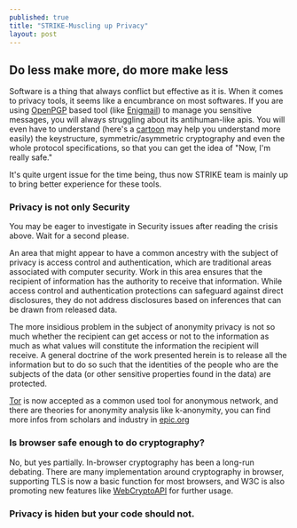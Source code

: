 ```yaml
---
published: true
title: "STRIKE-Muscling up Privacy"
layout: post
---
```




## Do less make more, do more make less

Software is a thing that always conflict but effective as it is. When it comes to privacy tools, it seems like a encumbrance on most softwares. If you are using [OpenPGP](http://www.openpgp.org/) based tool (like [Enigmail](https://www.enigmail.net)) to manage you sensitive messages, you will always struggling about its antihuman-like apis. You will even have to understand (here's a [cartoon](https://www.powtoon.com/show/gmd6oEQEY8q/pgp-basics/) may help you understand more easily) the keystructure, symmetric/asymmetric cryptography and even the whole protocol specifications, so that you can get the idea of "Now, I'm really safe."

It's quite urgent issue for the time being, thus now STRIKE team is mainly up to bring better experience for these tools.

### Privacy is not only Security

You may be eager to investigate in Security issues after reading the crisis above. Wait for a second please.

An area that might appear to have a common ancestry with the subject of privacy is access control and authentication, which are traditional areas associated
with computer security. Work in this area ensures that the recipient of information has the authority to receive that information. While access control
and authentication protections can safeguard against direct disclosures, they do
not address disclosures based on inferences that can be drawn from released data.

The more insidious problem in the subject of anonymity privacy is not so much whether the recipient can get access or not to the information as much as what values will constitute the information the recipient will receive. A general doctrine of the work presented herein is to release all the information but to do so such that the identities of the people who are the subjects of the data (or other sensitive properties found in the data) are protected.

[Tor](https://www.torproject.org/) is now accepted as a common used tool for anonymous network, and there are theories for anonymity analysis like k-anonymity, you can find more infos from scholars and industry in [epic.org](https://epic.org/privacy/)

### Is browser safe enough to do cryptography?

No, but yes partially. In-browser cryptography has been a long-run debating. There are many implementation around cryptography in browser, supporting TLS is now a basic function for most browsers, and W3C is also promoting new features like [WebCryptoAPI](http://www.w3.org/TR/WebCryptoAPI/) for further usage.

### Privacy is hiden but your code should not.
